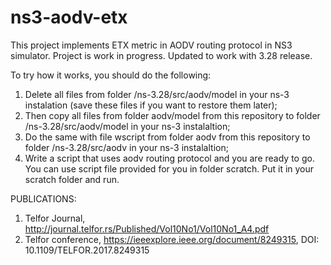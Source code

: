 # ns3-aodv-etx
This project implements ETX metric in AODV routing protocol in NS3 simulator.
Project is work in progress. Updated to work with 3.28 release.

To try how it works, you should do the following:
1) Delete all files from folder /ns-3.28/src/aodv/model in your ns-3 instalation (save these files if you want to restore them later);
2) Then copy all files from folder aodv/model from this repository to folder /ns-3.28/src/aodv/model in your ns-3 instalaltion;
3) Do the same with file wscript from folder aodv from this repository to folder /ns-3.28/src/aodv in your ns-3 instalaltion;
4) Write a script that uses aodv routing protocol and you are ready to go. You can use script file provided for you in folder scratch. Put it in your scratch folder and run.

PUBLICATIONS:
1. Telfor Journal, http://journal.telfor.rs/Published/Vol10No1/Vol10No1_A4.pdf
2. Telfor conference, https://ieeexplore.ieee.org/document/8249315, DOI: 10.1109/TELFOR.2017.8249315
